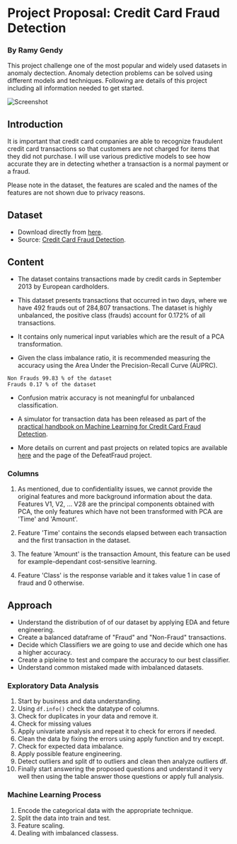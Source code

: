 # Project Proposal: Credit Card Fraud Detection

### By Ramy Gendy

This project challenge one of the most popular and widely used datasets in anomaly dectection. Anomaly detection problems can be solved using different models and techniques. Following are details of this project including all information needed to get started.

![Screenshot](https://storage.googleapis.com/kaggle-datasets-images/310/684/3503c6c827ca269cc00ffa66f2a9c207/dataset-cover.jpg)

## Introduction

It is important that credit card companies are able to recognize fraudulent credit card transactions so that customers are not charged for items that they did not purchase. I will use various predictive models to see how accurate they are in detecting whether a transaction is a normal payment or a fraud.

Please note in the dataset, the features are scaled and the names of the features are not shown due to privacy reasons.

## Dataset

* Download directly from [here](https://www.kaggle.com/datasets/mlg-ulb/creditcardfraud/download?datasetVersionNumber=3).
* Source: [Credit Card Fraud Detection](https://www.kaggle.com/datasets/mlg-ulb/creditcardfraud?datasetId=310).

## Content

* The dataset contains transactions made by credit cards in September 2013 by European cardholders.

* This dataset presents transactions that occurred in two days, where we have 492 frauds out of 284,807 transactions. The dataset is highly unbalanced, the positive class (frauds) account for 0.172% of all transactions.

* It contains only numerical input variables which are the result of a PCA transformation.

* Given the class imbalance ratio, it is recommended measuring the accuracy using the Area Under the Precision-Recall Curve (AUPRC).

```
Non Frauds 99.83 % of the dataset
Frauds 0.17 % of the dataset
```
  
* Confusion matrix accuracy is not meaningful for unbalanced classification.

* A simulator for transaction data has been released as part of the [practical handbook on Machine Learning for Credit Card Fraud Detection](https://fraud-detection-handbook.github.io/fraud-detection-handbook/Chapter_3_GettingStarted/SimulatedDataset.html).

* More details on current and past projects on related topics are available [here](https://www.researchgate.net/project/Fraud-detection-5) and the page of the DefeatFraud project.

### Columns

1. As mentioned, due to confidentiality issues, we cannot provide the original features and more background information about the data. Features V1, V2, … V28 are the principal components obtained with PCA, the only features which have not been transformed with PCA are 'Time' and 'Amount'.

2. Feature 'Time' contains the seconds elapsed between each transaction and the first transaction in the dataset.

3. The feature 'Amount' is the transaction Amount, this feature can be used for example-dependant cost-sensitive learning.
  
4. Feature 'Class' is the response variable and it takes value 1 in case of fraud and 0 otherwise.

## Approach

* Understand the distribution of of our dataset by applying EDA and feture engineering.
* Create a balanced dataframe of "Fraud" and "Non-Fraud" transactions.
* Decide which Classifiers we are going to use and decide which one has a higher accuracy.
* Create a pipleine to test and compare the accuracy to our best classifier.
* Understand common mistaked made with imbalanced datasets.

### Exploratory Data Analysis

1. Start by business and data understanding.
2. Using `df.info()` check the datatype of columns.
3. Check for duplicates in your data and remove it.
4. Check for missing values
5. Apply univariate analysis and repeat it to check for errors if needed.
6. Clean the data by fixing the errors using apply function and try except.
7. Check for expected data imbalance.
8. Apply possible feature engineering.
9. Detect outliers and split df to outliers and clean then analyze outliers df.
10. Finally start answering the proposed questions and understand it very well then using the table answer those questions or apply full analysis.

### Machine Learning Process

1. Encode the categorical data with the appropriate technique.
2. Split the data into train and test.
3. Feature scaling.
4. Dealing with imbalanced classess.
